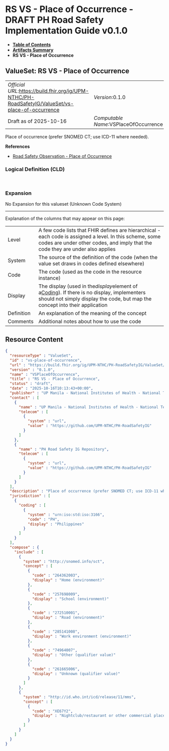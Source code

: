 # RS VS - Place of Occurrence - DRAFT PH Road Safety Implementation Guide v0.1.0

* [**Table of Contents**](toc.md)
* [**Artifacts Summary**](artifacts.md)
* **RS VS - Place of Occurrence**

## ValueSet: RS VS - Place of Occurrence 

| | |
| :--- | :--- |
| *Official URL*:https://build.fhir.org/ig/UPM-NTHC/PH-RoadSafetyIG/ValueSet/vs-place-of-occurrence | *Version*:0.1.0 |
| Draft as of 2025-10-16 | *Computable Name*:VSPlaceOfOccurrence |

 
Place of occurrence (prefer SNOMED CT; use ICD-11 where needed). 

 **References** 

* [Road Safety Observation - Place of Occurrence](StructureDefinition-rs-observation-place-of-occurrence.md)

### Logical Definition (CLD)

 

### Expansion

No Expansion for this valueset (Unknown Code System)

-------

 Explanation of the columns that may appear on this page: 

| | |
| :--- | :--- |
| Level | A few code lists that FHIR defines are hierarchical - each code is assigned a level. In this scheme, some codes are under other codes, and imply that the code they are under also applies |
| System | The source of the definition of the code (when the value set draws in codes defined elsewhere) |
| Code | The code (used as the code in the resource instance) |
| Display | The display (used in the*display*element of a[Coding](http://hl7.org/fhir/R4/datatypes.html#Coding)). If there is no display, implementers should not simply display the code, but map the concept into their application |
| Definition | An explanation of the meaning of the concept |
| Comments | Additional notes about how to use the code |



## Resource Content

```json
{
  "resourceType" : "ValueSet",
  "id" : "vs-place-of-occurrence",
  "url" : "https://build.fhir.org/ig/UPM-NTHC/PH-RoadSafetyIG/ValueSet/vs-place-of-occurrence",
  "version" : "0.1.0",
  "name" : "VSPlaceOfOccurrence",
  "title" : "RS VS - Place of Occurrence",
  "status" : "draft",
  "date" : "2025-10-16T10:13:43+00:00",
  "publisher" : "UP Manila - National Institutes of Health - National Telehealth Center",
  "contact" : [
    {
      "name" : "UP Manila - National Institutes of Health - National Telehealth Center",
      "telecom" : [
        {
          "system" : "url",
          "value" : "https://github.com/UPM-NTHC/PH-RoadSafetyIG"
        }
      ]
    },
    {
      "name" : "PH Road Safety IG Repository",
      "telecom" : [
        {
          "system" : "url",
          "value" : "https://github.com/UPM-NTHC/PH-RoadSafetyIG"
        }
      ]
    }
  ],
  "description" : "Place of occurrence (prefer SNOMED CT; use ICD-11 where needed).",
  "jurisdiction" : [
    {
      "coding" : [
        {
          "system" : "urn:iso:std:iso:3166",
          "code" : "PH",
          "display" : "Philippines"
        }
      ]
    }
  ],
  "compose" : {
    "include" : [
      {
        "system" : "http://snomed.info/sct",
        "concept" : [
          {
            "code" : "264362003",
            "display" : "Home (environment)"
          },
          {
            "code" : "257698009",
            "display" : "School (environment)"
          },
          {
            "code" : "272510001",
            "display" : "Road (environment)"
          },
          {
            "code" : "285141008",
            "display" : "Work environment (environment)"
          },
          {
            "code" : "74964007",
            "display" : "Other (qualifier value)"
          },
          {
            "code" : "261665006",
            "display" : "Unknown (qualifier value)"
          }
        ]
      },
      {
        "system" : "http://id.who.int/icd/release/11/mms",
        "concept" : [
          {
            "code" : "XE67Y2",
            "display" : "Nightclub/restaurant or other commercial place for socialising and recreation"
          }
        ]
      }
    ]
  }
}

```
